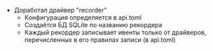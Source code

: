* Доработал драйвер "recorder"
	- Конфигурация определяется в api.toml
	- Создаётся БД SQLite по названию рекордера
	- Каждый рекордер записывает ивенты только от драйверов, перечисленных в его правилах записи (в api.toml)